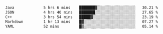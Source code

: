 <!--START_SECTION:waka-->

```txt
Java             5 hrs 6 mins    ███████▓░░░░░░░░░░░░░░░░░   30.21 %
JSON             4 hrs 40 mins   ███████░░░░░░░░░░░░░░░░░░   27.65 %
C++              3 hrs 54 mins   █████▓░░░░░░░░░░░░░░░░░░░   23.19 %
Markdown         1 hr 13 mins    █▓░░░░░░░░░░░░░░░░░░░░░░░   07.27 %
YAML             52 mins         █▒░░░░░░░░░░░░░░░░░░░░░░░   05.14 %
```

<!--END_SECTION:waka-->
